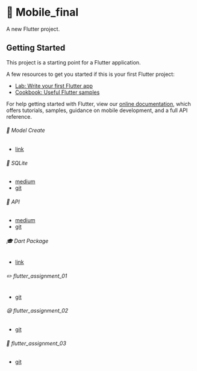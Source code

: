# :pray: Mobile_final

A new Flutter project.

## Getting Started

This project is a starting point for a Flutter application.

A few resources to get you started if this is your first Flutter project:

- [Lab: Write your first Flutter app](https://flutter.io/docs/get-started/codelab)
- [Cookbook: Useful Flutter samples](https://flutter.io/docs/cookbook)

For help getting started with Flutter, view our 
[online documentation](https://flutter.io/docs), which offers tutorials, 
samples, guidance on mobile development, and a full API reference.

###### :page_with_curl: Model Create
- [link](https://app.quicktype.io/?share=4Ik8Upww0mN33e2CBVmq)

###### :newspaper: SQLite
- [medium](https://medium.com/flutter-community/using-sqlite-in-flutter-187c1a82e8b)
- [git](https://github.com/Rahiche/sqlite_demo)

###### :post_office: API
- [medium](https://medium.com/flutter-community/working-with-apis-in-flutter-8745968103e9)
- [git](https://github.com/PoojaB26/ParsingJSON-Flutter)

###### :mortar_board: Dart Package
- [link](https://pub.dev/)

###### :pencil2: flutter_assignment_01 
- [git](https://github.com/Frong-nt/flutter_assignment)

###### :sleepy: flutter_assignment_02
- [git](https://github.com/Frong-nt/flutter_assignment_02)

###### :banana: flutter_assignment_03
- [git](https://github.com/Frong-nt/flutter_assignment_03)

